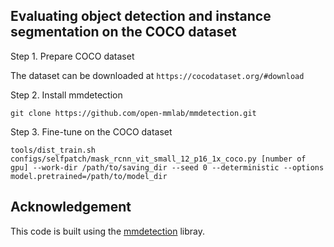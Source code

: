 ## Evaluating object detection and instance segmentation on the COCO dataset
Step 1. Prepare COCO dataset

The dataset can be downloaded at `https://cocodataset.org/#download`

Step 2. Install mmdetection

`git clone https://github.com/open-mmlab/mmdetection.git`

Step 3. Fine-tune on the COCO dataset 

`tools/dist_train.sh configs/selfpatch/mask_rcnn_vit_small_12_p16_1x_coco.py [number of gpu] --work-dir /path/to/saving_dir --seed 0 --deterministic --options model.pretrained=/path/to/model_dir`

## Acknowledgement
This code is built using the <a href=https://github.com/open-mmlab/mmdetection>mmdetection</a> libray.
